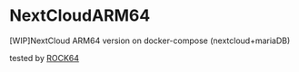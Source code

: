 # NextCloudARM64
[WIP]NextCloud ARM64 version on docker-compose (nextcloud+mariaDB)

tested by [ROCK64](https://www.pine64.org/?page_id=7147)
